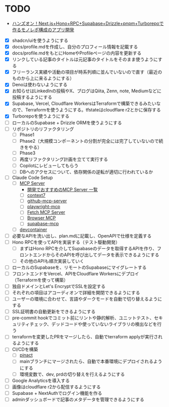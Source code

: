 # TODO

- [ハンズオン！Next.js+Hono+RPC+Supabase+Drizzle+pnpm+Turborepoで作るモノレポ構成のアプリ開発](https://zenn.dev/ippe/articles/7782e701f8df26)
- [x] shadcn/uiを使うようにする
- [x] docs/profile.mdを作成し、自分のプロフィール情報を記載する
- [x] docs/profile.mdをもとにHomeやProfileページの内容を更新する
- [x] リンクしている記事のタイトルは元記事のタイトルをそのまま使うようにする
- [x] フリーランス実績や活動の項目が時系列順に並んでいないので直す（最近のものから上に来るようにする）
- [x] Denoは使わないようにする
- [x] お知らせはLinkedInの投稿やX、ブログはQiita, Zenn, note, Mediumなどに投稿するようにする
- [x] Supabase, Vercel, Cloudflare WorkersはTerraformで構築できるみたいなので、Terraformを使うようにする。tfstateはcloudflare r2とかに保存する
- [x] Turborepoを使うようにする
- [ ] ローカルのSupabase + Drizzle ORMを使うようにする
- [ ] リポジトリのリファクタリング
  - [ ] Phase1
  - [ ] Phase2（大規模コンポーネントの分割が完全には完了していないので続きをやる）
  - [ ] Phase3
  - [ ] 再度リファクタリング計画を立てて実行する
  - [ ] Copilotにレビューしてもらう
  - [ ] DBへのアクセスについて、依存関係の逆転が適切に行われているか
- [ ] Claude Code Setup
  - [ ] [MCP Server](https://docs.anthropic.com/ja/docs/claude-code/mcp)
    - [開発でおすすめのMCP Server 一覧](https://zenn.dev/yareyare/articles/c5c07b64e7107f)
    - [ ] [context7](https://github.com/upstash/context7)
    - [ ] [github-mcp-server](https://github.com/github/github-mcp-server)
    - [ ] [playwright-mcp](https://github.com/microsoft/playwright-mcp)
    - [ ] [Fetch MCP Server](https://github.com/modelcontextprotocol/servers/tree/main/src/fetch)
    - [ ] [Browser MCP](https://github.com/browsermcp/mcp)
    - [ ] [supabase-mcp](http://github.com/supabase-community/supabase-mcp)
  - [ ] [devcontainer](https://docs.anthropic.com/ja/docs/claude-code/devcontainer)
- [ ] 必要なAPIを洗い出し、plan.mdに記載し、OpenAPIで仕様を定義する
- [ ] Hono RPCを使ってAPIを実装する（テスト駆動開発）
  - [ ] まずはHono RPCを介してSupabaseのデータを取得するAPIを作り、フロントエンドからそのAPIを呼び出してデータを表示できるようにする
  - [ ] その他のAPIも順次実装していく
- [ ] ローカルのSupabaseを、リモートのSupabaseにマイグレートする
- [ ] フロントエンドをVercel、APIをCloudflare Workersにデプロイ（Terraformを使って構築）
- [ ] 独自ドメインとLet's EncryptでSSLを設定する
- [ ] それぞれの項目はアコーディオンで詳細を開閉できるようにする
- [ ] ユーザーの環境に合わせて、言語やダークモードを自動で切り替えるようにする
- [ ] SSL証明書の自動更新をできるようにする
- [ ] pre-commit hookでコミット前にリントや静的解析、ユニットテスト、セキュリティチェック、デッドコードや使っていないライブラリの検出などを行う
- [ ] terraformを変更したPRをマージしたら、自動でterraform applyが実行されるようにする
- [ ] CI/CDを構築
  - [ ] [pinact](https://dev.classmethod.jp/articles/hardening-github-actions-with-pinact-commit-sha-semver/)
  - [ ] mainブランチにマージされたら、自動で本番環境にデプロイされるようにする
  - [ ] 環境変数で、dev, prdの切り替えを行えるようにする
- [ ] Google Analyticsを導入する
- [ ] 画像はcloudflare r2から配信するようにする
- [ ] Supabase + NextAuthでログイン機能を作る
- [ ] adminダッシュボードで記事のメタデータを管理できるようにする
